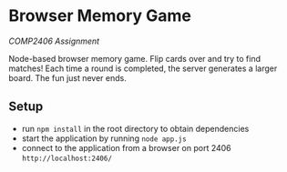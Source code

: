 Browser Memory Game
===================
*COMP2406 Assignment*

Node-based browser memory game. Flip cards over and try to find matches!
Each time a round is completed, the server generates a larger board. The fun just never ends.

Setup
-----
* run `npm install` in the root directory to obtain dependencies
* start the application by running `node app.js`
* connect to the application from a browser on port 2406 `http://localhost:2406/`
